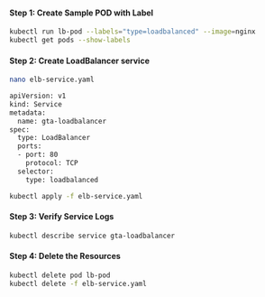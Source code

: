 
#### Step 1: Create Sample POD with Label
```sh
kubectl run lb-pod --labels="type=loadbalanced" --image=nginx
kubectl get pods --show-labels
```
#### Step 2: Create LoadBalancer service
```sh
nano elb-service.yaml
```
```sh
apiVersion: v1
kind: Service
metadata:
  name: gta-loadbalancer
spec:
  type: LoadBalancer
  ports:
  - port: 80
    protocol: TCP
  selector:
    type: loadbalanced
```
```sh
kubectl apply -f elb-service.yaml
```
#### Step 3: Verify Service Logs
```sh
kubectl describe service gta-loadbalancer
```

#### Step 4: Delete the Resources
```sh
kubectl delete pod lb-pod
kubectl delete -f elb-service.yaml
```

